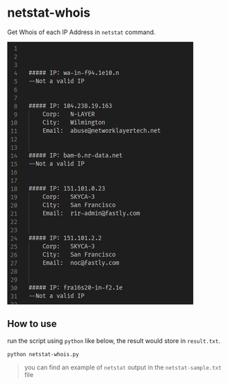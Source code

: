 # netstat-whois

Get Whois of each IP Address in `netstat` command.

![Output example](assets/output.jpg)

## How to use

run the script using `python` like below, the result would store in `result.txt`.

```shell
python netstat-whois.py
```

> you can find an example of `netstat` output in the `netstat-sample.txt` file